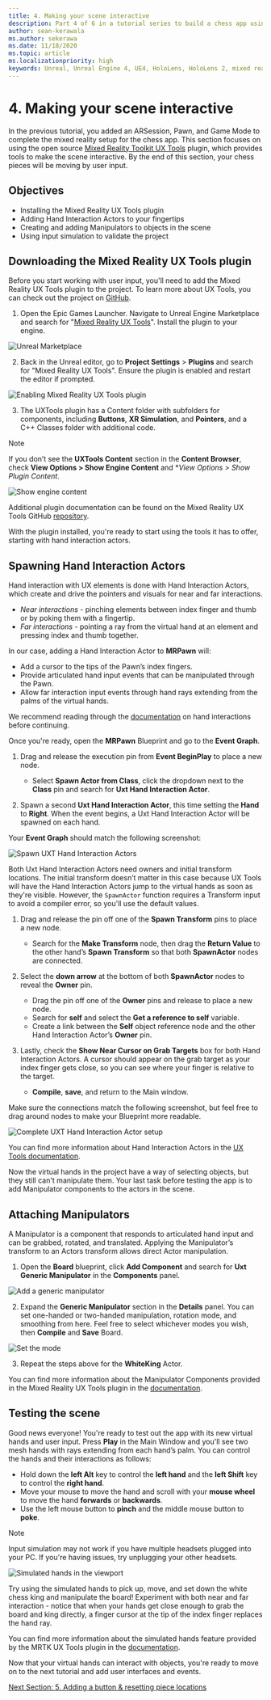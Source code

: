 ```yaml
---
title: 4. Making your scene interactive
description: Part 4 of 6 in a tutorial series to build a chess app using Unreal Engine 4 and the Mixed Reality Toolkit UX Tools plugin
author: sean-kerawala
ms.author: sekerawa
ms.date: 11/18/2020
ms.topic: article
ms.localizationpriority: high
keywords: Unreal, Unreal Engine 4, UE4, HoloLens, HoloLens 2, mixed reality, tutorial, getting started, mrtk, uxt, UX Tools, documentation, mixed reality headset, windows mixed reality headset, virtual reality headset
---
```


# 4. Making your scene interactive

In the previous tutorial, you added an ARSession, Pawn, and Game Mode to complete the mixed reality setup for the chess app. This section focuses on using the open source [Mixed Reality Toolkit UX Tools](https://github.com/microsoft/MixedReality-UXTools-Unreal) plugin, which provides tools to make the scene interactive. By the end of this section, your chess pieces will be moving by user input.

## Objectives

* Installing the Mixed Reality UX Tools plugin
* Adding Hand Interaction Actors to your fingertips
* Creating and adding Manipulators to objects in the scene
* Using input simulation to validate the project

## Downloading the Mixed Reality UX Tools plugin
Before you start working with user input, you'll need to add the Mixed Reality UX Tools plugin to the project. To learn more about UX Tools, you can check out the project on [GitHub](https://aka.ms/uxt-unreal).

1. Open the Epic Games Launcher. Navigate to Unreal Engine Marketplace and search for "[Mixed Reality UX Tools](https://www.unrealengine.com/marketplace/en-US/product/mixed-reality-ux-tools)". Install the plugin to your engine.

![Unreal Marketplace](images/unreal-uxt/2-uxt-plugin.PNG)

2. Back in the Unreal editor, go to **Project Settings** > **Plugins** and search for "Mixed Reality UX Tools". Ensure the plugin is enabled and restart the editor if prompted.

![Enabling Mixed Reality UX Tools plugin](images/unreal-uxt/2-enable-uxt.PNG)

3.	The UXTools plugin has a Content folder with subfolders for components, including **Buttons**, **XR Simulation**, and **Pointers**, and a C++ Classes folder with additional code.  

> [!NOTE]
> If you don’t see the **UXTools Content** section in the **Content Browser**, check **View Options > Show Engine Content** and **View Options > Show Plugin Content*.

![Show engine content](images/unreal-uxt/4-showenginecontent.PNG)

Additional plugin documentation can be found on the Mixed Reality UX Tools GitHub [repository](https://aka.ms/uxt-unreal).

With the plugin installed, you're ready to start using the tools it has to offer, starting with hand interaction actors.

## Spawning Hand Interaction Actors

Hand interaction with UX elements is done with Hand Interaction Actors, which create and drive the pointers and visuals for near and far interactions.
- *Near interactions* - pinching elements between index finger and thumb or by poking them with a fingertip.
- *Far interactions* - pointing a ray from the virtual hand at an element and pressing index and thumb together.

In our case, adding a Hand Interaction Actor to **MRPawn** will:
- Add a cursor to the tips of the Pawn’s index fingers.
- Provide articulated hand input events that can be manipulated through the Pawn.
- Allow far interaction input events through hand rays extending from the palms of the virtual hands.

We recommend reading through the [documentation](https://microsoft.github.io/MixedReality-UXTools-Unreal/Docs/HandInteraction.html) on hand interactions before continuing.

Once you're ready, open the **MRPawn** Blueprint and go to the **Event Graph**.

1. Drag and release the execution pin from **Event BeginPlay** to place a new node.
    * Select **Spawn Actor from Class**, click the dropdown next to the **Class** pin and search for **Uxt Hand Interaction Actor**.  

2. Spawn a second **Uxt Hand Interaction Actor**, this time setting the **Hand** to **Right**. When the event begins, a Uxt Hand Interaction Actor will be spawned on each hand.

Your **Event Graph** should match the following screenshot:

![Spawn UXT Hand Interaction Actors](images/unreal-uxt/4-spawnactor.PNG)

Both Uxt Hand Interaction Actors need owners and initial transform locations. The initial transform doesn’t matter in this case because UX Tools will have the Hand Interaction Actors jump to the virtual hands as soon as they're visible. However, the `SpawnActor` function requires a Transform input to avoid a compiler error, so you'll use the default values.

1. Drag and release the pin off one of the **Spawn Transform** pins to place a new node.
    * Search for the **Make Transform** node, then drag the **Return Value** to the other hand’s **Spawn Transform** so that both **SpawnActor** nodes are connected.

2.	Select the **down arrow** at the bottom of both **SpawnActor** nodes to reveal the **Owner** pin.    
    * Drag the pin off one of the **Owner** pins and release to place a new node.
    * Search for **self** and select the **Get a reference to self** variable.
    * Create a link between the **Self** object reference node and the other Hand Interaction Actor’s **Owner** pin.
3. Lastly, check the **Show Near Cursor on Grab Targets** box for both Hand Interaction Actors. A cursor should appear on the grab target as your index finger gets close, so you can see where your finger is relative to the target.
    * **Compile**, **save**, and return to the Main window.

Make sure the connections match the following screenshot, but feel free to drag around nodes to make your Blueprint more readable.

![Complete UXT Hand Interaction Actor setup](images/unreal-uxt/4-fingerptrs.PNG)

You can find more information about Hand Interaction Actors in the [UX Tools documentation](https://microsoft.github.io/MixedReality-UXTools-Unreal/Docs/HandInteraction.html).

Now the virtual hands in the project have a way of selecting objects, but they still can't manipulate them. Your last task before testing the app is to add Manipulator components to the actors in the scene.

## Attaching Manipulators

A Manipulator is a component that responds to articulated hand input and can be grabbed, rotated, and translated. Applying the Manipulator’s transform to an Actors transform allows direct Actor manipulation.

1. Open the **Board** blueprint, click **Add Component** and search for **Uxt Generic Manipulator** in the **Components** panel.

![Add a generic manipulator](images/unreal-uxt/4-addmanip.PNG)

2. Expand the **Generic Manipulator** section in the **Details** panel. You can set one-handed or two-handed manipulation, rotation mode, and smoothing from here. Feel free to select whichever modes you wish, then **Compile** and **Save** Board.

![Set the mode](images/unreal-uxt/4-setrotmode.PNG)

3. Repeat the steps above for the **WhiteKing** Actor.

You can find more information about the Manipulator Components provided in the Mixed Reality UX Tools plugin in the [documentation](https://microsoft.github.io/MixedReality-UXTools-Unreal/Docs/Manipulator.html).

## Testing the scene

Good news everyone! You're ready to test out the app with its new virtual hands and user input. Press **Play** in the Main Window and you'll see two mesh hands with rays extending from each hand’s palm. You can control the hands and their interactions as follows:
- Hold down the **left Alt** key to control the **left hand** and the **left Shift** key to control the **right hand**.
- Move your mouse to move the hand and scroll with your **mouse wheel** to move the hand **forwards** or **backwards**.
- Use the left mouse button to **pinch** and the middle mouse button to **poke**.

> [!NOTE]
> Input simulation may not work if you have multiple headsets plugged into your PC. If you're having issues, try unplugging your other headsets.

![Simulated hands in the viewport](images/unreal-uxt/4-handsim.PNG)

Try using the simulated hands to pick up, move, and set down the white chess king and manipulate the board! Experiment with both near and far interaction - notice that when your hands get close enough to grab the board and king directly, a finger cursor at the tip of the index finger replaces the hand ray.

You can find more information about the simulated hands feature provided by the MRTK UX Tools plugin in the [documentation](https://microsoft.github.io/MixedReality-UXTools-Unreal/Docs/InputSimulation.html).

Now that your virtual hands can interact with objects, you're ready to move on to the next tutorial and add user interfaces and events.

[Next Section: 5. Adding a button & resetting piece locations](unreal-uxt-ch5.md)
